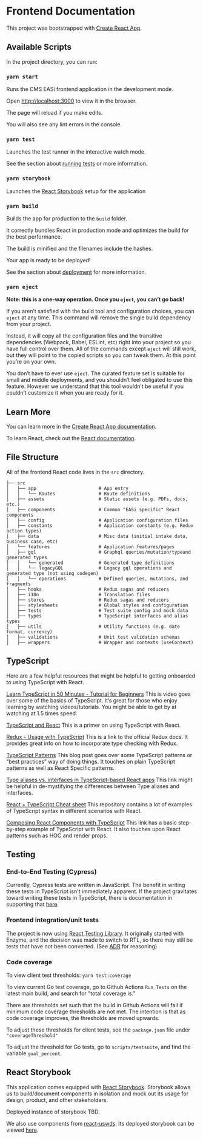 # Frontend Documentation

This project was bootstrapped with [Create React App](https://github.com/facebook/create-react-app).

## Available Scripts

In the project directory, you can run:

### `yarn start`

Runs the CMS EASi frontend application in the development mode.

Open [http://localhost:3000](http://localhost:3000) to view it in the browser.

The page will reload if you make edits.

You will also see any lint errors in the console.

### `yarn test`

Launches the test runner in the interactive watch mode.

See the section about [running tests](https://facebook.github.io/create-react-app/docs/running-tests)
or more information.

### `yarn storybook`

Launches the [React Storybook](https://storybook.js.org) setup for the application

### `yarn build`

Builds the app for production to the `build` folder.

It correctly bundles React in production mode and optimizes the build for the
best performance.

The build is minified and the filenames include the hashes.

Your app is ready to be deployed!

See the section about [deployment](https://facebook.github.io/create-react-app/docs/deployment)
for more information.

### `yarn eject`

**Note: this is a one-way operation. Once you `eject`, you can’t go back!**

If you aren’t satisfied with the build tool and configuration choices, you can
`eject` at any time. This command will remove the single build dependency from
your project.

Instead, it will copy all the configuration files and the transitive
dependencies (Webpack, Babel, ESLint, etc) right into your project so you have
full control over them. All of the commands except `eject` will still work, but
they will point to the copied scripts so you can tweak them. At this point
you’re on your own.

You don’t have to ever use `eject`. The curated feature set is suitable for
small and middle deployments, and you shouldn’t feel obligated to use this
feature. However we understand that this tool wouldn’t be useful if you
couldn’t customize it when you are ready for it.

## Learn More

You can learn more in the [Create React App documentation](https://facebook.github.io/create-react-app/docs/getting-started).

To learn React, check out the [React documentation](https://reactjs.org/).

## File Structure

All of the frontend React code lives in the `src` directory.

```text
├── src
│   ├── app                       # App entry
│   │   └── Routes                # Route definitions
│   ├── assets                    # Static assets (e.g. PDFs, docs, etc.)
│   ├── components                # Common "EASi specific" React components
│   ├── config                    # Application configuration files
│   ├── constants                 # Application constants (e.g. Redux action types)
│   ├── data                      # Misc data (initial intake data, business case, etc)
│   └── features                  # Application features/pages
│   ├── gql                       # Graphql queries/mutation/typeand generated types
│   │   └── generated             # Generated type definitions
│   │   └── legacyGQL             # Legacy gql operations and generated type (not using codegen)
│   │   └── operations            # Defined queries, mutations, and fragments
│   ├── hooks                     # Redux sagas and reducers
│   ├── i18n                      # Translation files
│   ├── stores                    # Redux sagas and reducers
│   ├── stylesheets               # Global styles and configuration
│   ├── tests                     # Test suite config and mock data
│   ├── types                     # TypeScript interfaces and alias types
│   ├── utils                     # Utility functions (e.g. date format, currency)
│   ├── validations               # Unit test validation schemas
│   ├── wrappers                  # Wrapper and contexts (useContext)
```

## TypeScript

Here are a few helpful resources that might be helpful to getting onboarded to
using TypeScript with React.

[Learn TypeScript in 50 Minutes - Tutorial for Beginners](https://www.youtube.com/watch?v=WBPrJSw7yQA)
This is video goes over some of the basics of TypeScript. It’s great for those
who enjoy learning by watching videos/tutorials. You might be able to get by at
watching at 1.5 times speed.

[TypeScript and React](https://fettblog.eu/typescript-react/)
This is a primer on using TypeScript with React.

[Redux - Usage with TypeScript](https://redux.js.org/recipes/usage-with-typescript)
This is a link to the official Redux docs. It provides great info on how to
incorporate type checking with Redux.

[TypeScript Patterns](https://medium.com/@martin_hotell/10-typescript-pro-tips-patterns-with-or-without-react-5799488d6680)
This blog post goes over some TypeScript patterns or “best practices” way of
doing things. It touches on plain TypeScript patterns as well as React Specific
patterns.

[Type aliases vs. interfaces in TypeScript-based React apps](https://medium.com/@koss_lebedev/type-aliases-vs-interfaces-in-typescript-based-react-apps-e77c9a1d5fd0)
This link might be helpful in de-mystifying the differences between Type
aliases and interfaces.

[React + TypeScript Cheat sheet](https://github.com/typescript-cheatsheets/react-typescript-cheatsheet)
This repository contains a lot of examples of TypeScript syntax in different
scenarios with React.

[Composing React Components with TypeScript](https://www.pluralsight.com/guides/composing-react-components-with-typescript)
This link has a basic step-by-step example of TypeScript with React. It also
touches upon React patterns such as HOC and render props.

## Testing

### End-to-End Testing (Cypress)

Currently, Cypress tests are written in JavaScript. The benefit in writing these
tests in TypeScript isn't immediately apparent. If the project gravitates toward
writing these tests in TypeScript, there is documentation in supporting that [here](https://www.cypress.io/blog/2019/05/13/code-create-react-app-v3-and-its-cypress-tests-using-typescript/).

### Frontend integration/unit tests

The project is now using [React Testing Library](https://testing-library.com/docs/react-testing-library/intro/).
 It originally started with Enzyme, and the decision was made to switch to RTL,
 so there may still be tests that have not been converted.
 (See [ADR](https://github.com/cms-enterprise/easi-app/blob/main/docs/adr/0028-use-react-testing-library.md)
 for reasoning)

### Code coverage

  To view  client test thresholds:
`yarn test:coverage`

To view current Go test coverage, go to Github Actions `Run_Tests`
on the latest main build, and search for "total coverage is."

There are thresholds set such that the build in Github Actions
will fail if minimum code coverage thresholds are not met.
The intention is that as code coverage improves, the thresholds are moved upwards.

To adjust these thresholds for client tests, see the `package.json` file under `"coverageThreshold"`

To adjust the threshold for Go tests, go to `scripts/testsuite`,
and find the variable `goal_percent`.

## React Storybook

This application comes equipped with [React Storybook](https://storybook.js.org).
Storybook allows us to build/document components in isolation and mock out
its usage for design, product, and other stakeholders.

Deployed instance of storybook TBD.

We also use components from [react-uswds](https://github.com/trussworks/react-uswds).
Its deployed storybook can be viewed [here](https://trussworks.github.io/react-uswds/).
